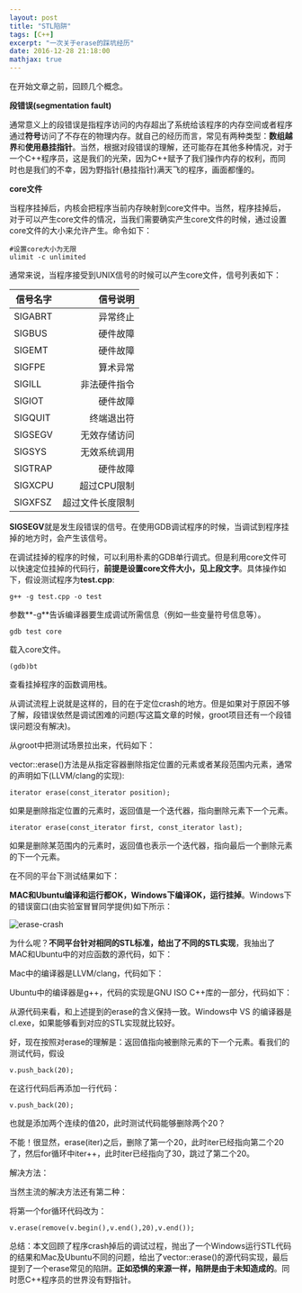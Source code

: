 ```yaml
---
layout: post
title: "STL陷阱"
tags: [C++]
excerpt: "一次关于erase的踩坑经历"
date: 2016-12-28 21:18:00
mathjax: true
---
```


在开始文章之前，回顾几个概念。

**段错误(segmentation fault)**

 通常意义上的段错误是指程序访问的内存超出了系统给该程序的内存空间或者程序通过**符号**访问了不存在的物理内存。就自己的经历而言，常见有两种类型：**数组越界**和**使用悬挂指针**。当然，根据对段错误的理解，还可能存在其他多种情况，对于一个C++程序员，这是我们的光荣，因为C++赋予了我们操作内存的权利，而同时也是我们的不幸，因为野指针(悬挂指针)满天飞的程序，画面都懂的。

**core文件**

当程序挂掉后，内核会把程序当前内存映射到core文件中。当然，程序挂掉后，对于可以产生core文件的情况，当我们需要确实产生core文件的时候，通过设置core文件的大小来允许产生。命令如下：

    #设置core大小为无限
    ulimit -c unlimited
    

通常来说，当程序接受到UNIX信号的时候可以产生core文件，信号列表如下：

|信号名字|信号说明|
|-------|-----:|
|SIGABRT|异常终止|
|SIGBUS|硬件故障|
|SIGEMT|硬件故障|
|SIGFPE|算术异常|
|SIGILL|非法硬件指令|
|SIGIOT|硬件故障|
|SIGQUIT|终端退出符|
|SIGSEGV|无效存储访问|
|SIGSYS|无效系统调用|
|SIGTRAP|硬件故障|
|SIGXCPU|超过CPU限制|
|SIGXFSZ|超过文件长度限制|

**SIGSEGV**就是发生段错误的信号。在使用GDB调试程序的时候，当调试到程序挂掉的地方时，会产生该信号。

在调试挂掉的程序的时候，可以利用朴素的GDB单行调式。但是利用core文件可以快速定位挂掉的代码行，**前提是设置core文件大小，见上段文字**。具体操作如下，假设测试程序为**test.cpp**:

    g++ -g test.cpp -o test

参数**-g**告诉编译器要生成调试所需信息（例如一些变量符号信息等）。

    gdb test core

载入core文件。

    (gdb)bt

查看挂掉程序的函数调用栈。

从调试流程上说就是这样的，目的在于定位crash的地方。但是如果对于原因不够了解，段错误依然是调试困难的问题(写这篇文章的时候，groot项目还有一个段错误问题没有解决)。

从groot中把测试场景拉出来，代码如下：

<script src="https://gist.github.com/zhpmatrix/2d05ce656928376aca99bf22f0c5e807.js"></script>


vector::erase()方法是从指定容器删除指定位置的元素或者某段范围内元素，通常的声明如下(LLVM/clang的实现):
    
    iterator erase(const_iterator position);

如果是删除指定位置的元素时，返回值是一个迭代器，指向删除元素下一个元素。

    iterator erase(const_iterator first, const_iterator last);

如果是删除某范围内的元素时，返回值也表示一个迭代器，指向最后一个删除元素的下一个元素。

在不同的平台下测试结果如下：

**MAC和Ubuntu编译和运行都OK，Windows下编译OK，运行挂掉**。Windows下的错误窗口(由实验室冒冒同学提供)如下所示：

![erase-crash](http://ww2.sinaimg.cn/mw690/aba7d18bgw1fb6rrtt6fxj20db0ad40g.jpg)

为什么呢？**不同平台针对相同的STL标准，给出了不同的STL实现**，我抽出了MAC和Ubuntu中的对应函数的源代码，如下：

Mac中的编译器是LLVM/clang，代码如下：


<script src="https://gist.github.com/zhpmatrix/0d76a506bf7518fd8bdf4950b36ff6cf.js"></script>

Ubuntu中的编译器是g++，代码的实现是GNU ISO C++库的一部分，代码如下：

<script src="https://gist.github.com/zhpmatrix/17e003c5649e05717e4907d3626191f2.js"></script>

从源代码来看，和上述提到的erase的含义保持一致。Windows中 VS 的编译器是cl.exe，如果能够看到对应的STL实现就比较好。

好，现在按照对erase的理解是：返回值指向被删除元素的下一个元素。看我们的测试代码，假设

    v.push_back(20);

在这行代码后再添加一行代码：

    v.push_back(20);

也就是添加两个连续的值20，此时测试代码能够删除两个20？

不能！很显然，erase(iter)之后，删除了第一个20，此时iter已经指向第二个20了，然后for循环中iter++，此时iter已经指向了30，跳过了第二个20。

解决方法：

<script src="https://gist.github.com/zhpmatrix/df141723e5b42fde33d7be5c13c9f786.js"></script>

当然主流的解决方法还有第二种：

将第一个for循环代码改为：

    v.erase(remove(v.begin(),v.end(),20),v.end());

总结：本文回顾了程序crash掉后的调试过程，抛出了一个Windows运行STL代码的结果和Mac及Ubuntu不同的问题，给出了vector::erase()的源代码实现，最后提到了一个erase常见的陷阱。**正如恐惧的来源一样，陷阱是由于未知造成的**。同时愿C++程序员的世界没有野指针。